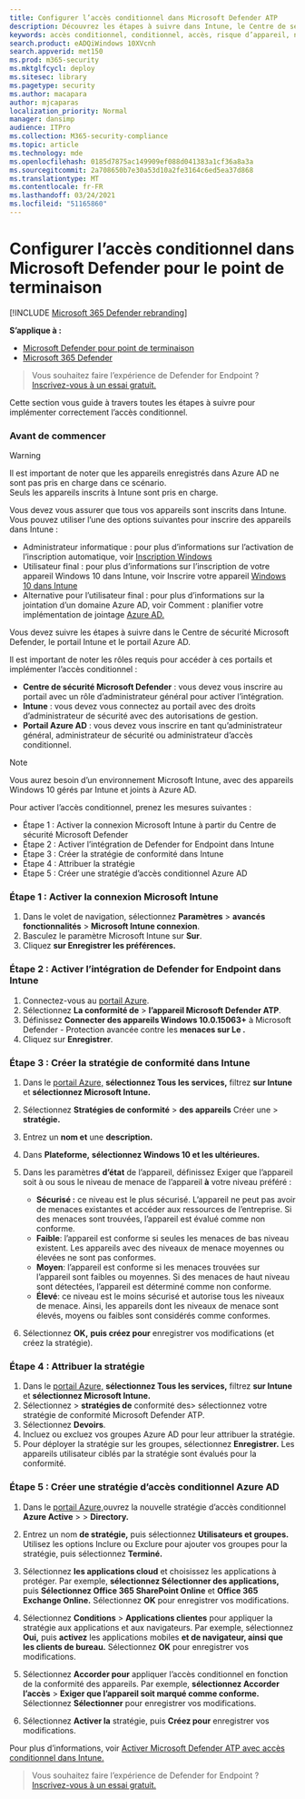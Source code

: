 ```yaml
---
title: Configurer l’accès conditionnel dans Microsoft Defender ATP
description: Découvrez les étapes à suivre dans Intune, le Centre de sécurité Microsoft Defender et Azure pour implémenter l’accès conditionnel
keywords: accès conditionnel, conditionnel, accès, risque d’appareil, niveau de risque, intégration, intégration intune
search.product: eADQiWindows 10XVcnh
search.appverid: met150
ms.prod: m365-security
ms.mktglfcycl: deploy
ms.sitesec: library
ms.pagetype: security
ms.author: macapara
author: mjcaparas
localization_priority: Normal
manager: dansimp
audience: ITPro
ms.collection: M365-security-compliance
ms.topic: article
ms.technology: mde
ms.openlocfilehash: 0185d7875ac149909ef088d041383a1cf36a8a3a
ms.sourcegitcommit: 2a708650b7e30a53d10a2fe3164c6ed5ea37d868
ms.translationtype: MT
ms.contentlocale: fr-FR
ms.lasthandoff: 03/24/2021
ms.locfileid: "51165860"
---
```

# <a name="configure-conditional-access-in-microsoft-defender-for-endpoint"></a>Configurer l’accès conditionnel dans Microsoft Defender pour le point de terminaison

[!INCLUDE [Microsoft 365 Defender rebranding](../../includes/microsoft-defender.md)]

**S’applique à :**
- [Microsoft Defender pour point de terminaison](https://go.microsoft.com/fwlink/p/?linkid=2154037)
- [Microsoft 365 Defender](https://go.microsoft.com/fwlink/?linkid=2118804)

>Vous souhaitez faire l’expérience de Defender for Endpoint ? [Inscrivez-vous à un essai gratuit.](https://www.microsoft.com/microsoft-365/windows/microsoft-defender-atp?ocid=docs-wdatp-assignaccess-abovefoldlink)

Cette section vous guide à travers toutes les étapes à suivre pour implémenter correctement l’accès conditionnel.

### <a name="before-you-begin"></a>Avant de commencer
>[!WARNING]
>Il est important de noter que les appareils enregistrés dans Azure AD ne sont pas pris en charge dans ce scénario.</br>
>Seuls les appareils inscrits à Intune sont pris en charge.


Vous devez vous assurer que tous vos appareils sont inscrits dans Intune. Vous pouvez utiliser l’une des options suivantes pour inscrire des appareils dans Intune :


- Administrateur informatique : pour plus d’informations sur l’activation de l’inscription automatique, voir [Inscription Windows](https://docs.microsoft.com/intune/windows-enroll#enable-windows-10-automatic-enrollment)
- Utilisateur final : pour plus d’informations sur l’inscription de votre appareil Windows 10 dans Intune, voir Inscrire votre appareil [Windows 10 dans Intune](https://docs.microsoft.com/intune/quickstart-enroll-windows-device)
- Alternative pour l’utilisateur final : pour plus d’informations sur la jointation d’un domaine Azure AD, voir Comment : planifier votre implémentation de jointage [Azure AD.](https://docs.microsoft.com/azure/active-directory/devices/azureadjoin-plan)



Vous devez suivre les étapes à suivre dans le Centre de sécurité Microsoft Defender, le portail Intune et le portail Azure AD.

Il est important de noter les rôles requis pour accéder à ces portails et implémenter l’accès conditionnel :
- **Centre de sécurité Microsoft Defender** : vous devez vous inscrire au portail avec un rôle d’administrateur général pour activer l’intégration.
- **Intune** : vous devez vous connectez au portail avec des droits d’administrateur de sécurité avec des autorisations de gestion. 
- **Portail Azure AD** : vous devez vous inscrire en tant qu’administrateur général, administrateur de sécurité ou administrateur d’accès conditionnel.


> [!NOTE]
> Vous aurez besoin d’un environnement Microsoft Intune, avec des appareils Windows 10 gérés par Intune et joints à Azure AD.

Pour activer l’accès conditionnel, prenez les mesures suivantes :
- Étape 1 : Activer la connexion Microsoft Intune à partir du Centre de sécurité Microsoft Defender
- Étape 2 : Activer l’intégration de Defender for Endpoint dans Intune
- Étape 3 : Créer la stratégie de conformité dans Intune
- Étape 4 : Attribuer la stratégie 
- Étape 5 : Créer une stratégie d’accès conditionnel Azure AD


### <a name="step-1-turn-on-the-microsoft-intune-connection"></a>Étape 1 : Activer la connexion Microsoft Intune
1. Dans le volet de navigation, sélectionnez **Paramètres**  >  **avancés fonctionnalités**  >  **Microsoft Intune connexion**.
2. Basculez le paramètre Microsoft Intune sur **Sur**.
3. Cliquez **sur Enregistrer les préférences.**


### <a name="step-2-turn-on-the-defender-for-endpoint-integration-in-intune"></a>Étape 2 : Activer l’intégration de Defender for Endpoint dans Intune
1. Connectez-vous au [portail Azure](https://portal.azure.com).
2. Sélectionnez **La conformité de**  >  **l’appareil Microsoft Defender ATP**.
3. Définissez **Connecter des appareils Windows 10.0.15063+** à Microsoft Defender - Protection avancée contre les **menaces sur Le .**
4. Cliquez sur **Enregistrer**.


### <a name="step-3-create-the-compliance-policy-in-intune"></a>Étape 3 : Créer la stratégie de conformité dans Intune
1. Dans le [portail Azure,](https://portal.azure.com) **sélectionnez Tous les services,** filtrez **sur Intune** et **sélectionnez Microsoft Intune.**
2. Sélectionnez **Stratégies de conformité**  >  **des appareils** Créer une  >  **stratégie.**
3. Entrez un **nom et** une **description.**
4. Dans **Plateforme,** **sélectionnez Windows 10 et les ultérieures.**
5. Dans les paramètres **d’état** de l’appareil, définissez Exiger que l’appareil soit à ou sous le niveau de menace de l’appareil **à** votre niveau préféré :

   - **Sécurisé :** ce niveau est le plus sécurisé. L’appareil ne peut pas avoir de menaces existantes et accéder aux ressources de l’entreprise. Si des menaces sont trouvées, l’appareil est évalué comme non conforme.
   - **Faible**: l’appareil est conforme si seules les menaces de bas niveau existent. Les appareils avec des niveaux de menace moyennes ou élevées ne sont pas conformes.
   - **Moyen**: l’appareil est conforme si les menaces trouvées sur l’appareil sont faibles ou moyennes. Si des menaces de haut niveau sont détectées, l’appareil est déterminé comme non conforme.
   - **Élevé**: ce niveau est le moins sécurisé et autorise tous les niveaux de menace. Ainsi, les appareils dont les niveaux de menace sont élevés, moyens ou faibles sont considérés comme conformes.

6. Sélectionnez **OK,** **puis créez pour** enregistrer vos modifications (et créez la stratégie).

### <a name="step-4-assign-the-policy"></a>Étape 4 : Attribuer la stratégie
1. Dans le [portail Azure,](https://portal.azure.com) **sélectionnez Tous les services,** filtrez **sur Intune** et **sélectionnez Microsoft Intune.**
2. Sélectionnez   >  **stratégies de** conformité des> sélectionnez votre stratégie de conformité Microsoft Defender ATP.
3. Sélectionnez **Devoirs**.
4. Incluez ou excluez vos groupes Azure AD pour leur attribuer la stratégie.
5. Pour déployer la stratégie sur les groupes, sélectionnez **Enregistrer.** Les appareils utilisateur ciblés par la stratégie sont évalués pour la conformité.

### <a name="step-5-create-an-azure-ad-conditional-access-policy"></a>Étape 5 : Créer une stratégie d’accès conditionnel Azure AD
1. Dans le [portail Azure,](https://portal.azure.com)ouvrez la nouvelle stratégie d’accès conditionnel **Azure Active**  >    >  **Directory.**
2. Entrez un nom **de stratégie,** puis sélectionnez **Utilisateurs et groupes.** Utilisez les options Inclure ou Exclure pour ajouter vos groupes pour la stratégie, puis sélectionnez **Terminé.**
3. Sélectionnez **les applications cloud** et choisissez les applications à protéger. Par exemple, **sélectionnez Sélectionner des applications,** puis **Sélectionnez Office 365 SharePoint Online** et **Office 365 Exchange Online.** Sélectionnez **OK** pour enregistrer vos modifications.

4. Sélectionnez **Conditions**  >  **Applications clientes** pour appliquer la stratégie aux applications et aux navigateurs. Par exemple, sélectionnez **Oui,** puis **activez** les applications mobiles **et de navigateur, ainsi que les clients de bureau.** Sélectionnez **OK** pour enregistrer vos modifications.

5. Sélectionnez **Accorder pour** appliquer l’accès conditionnel en fonction de la conformité des appareils. Par exemple, **sélectionnez Accorder l’accès**  >  **Exiger que l’appareil soit marqué comme conforme.** Sélectionnez **Sélectionner** pour enregistrer vos modifications.

6. Sélectionnez **Activer la** stratégie, puis **Créez pour** enregistrer vos modifications.

Pour plus d’informations, voir [Activer Microsoft Defender ATP avec accès conditionnel dans Intune.](https://docs.microsoft.com/intune/advanced-threat-protection)

>Vous souhaitez faire l’expérience de Defender for Endpoint ? [Inscrivez-vous à un essai gratuit.](https://www.microsoft.com/microsoft-365/windows/microsoft-defender-atp?ocid=docs-wdatp-conditionalaccess-belowfoldlink)
